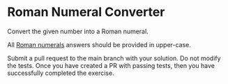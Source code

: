 # Roman Numeral Converter

Convert the given number into a Roman numeral.

All [Roman numerals](http://www.mathsisfun.com/roman-numerals.html) answers should be provided in upper-case.

Submit a pull request to the main branch with your solution. Do not modify the tests. Once you have created a PR with passing tests, then you have successfully completed the exercise.

